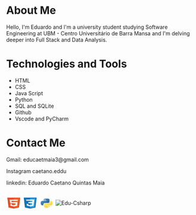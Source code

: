 <h1>About Me</h1>
<a>Hello, I'm Eduardo and I'm a university student studying Software Engineering at UBM - Centro Universitário de Barra Mansa and I'm delving deeper into Full Stack and Data Analysis.</a>
<h1>Technologies and Tools</h1>
<ul>
  <li>HTML</li>
  <li>CSS</li>
  <li>Java Script</li>
  <li>Python</li>
  <li>SQL and SQLite</li>
  <li>Github</li>
  <li>Vscode and PyCharm</li>
</ul>
<h1>Contact Me</h1>
<p>Gmail: <a>educaetmaia3@gmail.com</a></p>
<p>Instagram <a>caetano.eddu</a></p>
<p>linkedin: <a>Eduardo Caetano Quintas Maia</a></p>






<div style="display: inline_block"><br>
  <img align="center" alt="Edu-HTML" height="30" width="40" src="https://raw.githubusercontent.com/devicons/devicon/master/icons/html5/html5-original.svg">
  <img align="center" alt="Edu-CSS" height="30" width="40" src="https://raw.githubusercontent.com/devicons/devicon/master/icons/css3/css3-original.svg">
  <img align="center" alt="Eduhon" height="30" width="40" src="https://raw.githubusercontent.com/devicons/devicon/master/icons/python/python-original.svg">
  <img align="center" alt="Edu-Csharp" height="30" width="40" src="https://cdn.jsdelivr.net/gh/devicons/devicon@latest/icons/django/django-plain.svg">
  <link rel="stylesheet" type='text/css' href="https://cdn.jsdelivr.net/gh/devicons/devicon@latest/devicon.min.css" />
</div>
